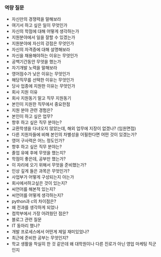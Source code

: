 ### 역량 질문

- 자신만의 경쟁력을 말해보라
- 여기서 하고 싶은 일이 무엇인가
- 자신의 학점에 대해 어떻게 생각하는가
- 지원분야에서 일을 잘할 수 있겠는가
- 지원분야에 자신의 강점은 무엇인가
- 자신의 자격증에 대해 설명해보라
- 자신을 채용해야하는 이유는 무엇인가
- 공백기간동안 무엇을 했는가
- 자기개발 노력을 말해보라
- 영어점수가 낮은 이유는 무엇인가
- 해당직무를 선택한 이유는 무엇인가
- 당사 업종에 지원한 이유는 무엇인가
- 회사 지원 이유
- 회사 지원동기 말고 직무 지원동기
- 본인이 지원한 직무에서 중요한점
- 지원 분야 관련 경험은?
- 본인이 하고 싶은 업무?
- 향후 하고 싶은 직무 분야는?
- 교환학생을 다녀오지 않았는데, 해외 업무에 지장이 없겠나? (임원면접)
- 다른 지원자들에 비해 본인의 차별성을 어필한다면 어떤 것이 있겠는가?
- 영어 구사력은 어느 정도인가?
- 향후 하고 싶은 직무 분야는?
- 졸업 유예 후에 무엇을 했는지?
- 학점이 좋은데, 공부만 했는가?
- 이 자리에 오기 위해서 무엇을 준비했는가?
- 인상 깊게 들은 과목은 무엇인가?
- 사업부가 어떻게 구성되는지 아는가
- 회사에서하고싶은 것이 있는지?
- 씨언어를 해본적 있는지?
- 씨언어를 어떻게 생각하는지?
- python과 c의 차이점은?
- 왜 전과를 생각하게 되었나
- 컴학부에서 가장 어려웠던 점은?
- 블로그 관련 질문
- IT 동아리 했나?
- 개발 프로세스에서 어떤게 제일 재미있었나?
- 최근에 준비한 공부는 무엇인지?
- 학교 생활을 착실히 한 것 같은데 왜 대학원이나 다른 진로가 아닌 영업 마케팅 직군인지